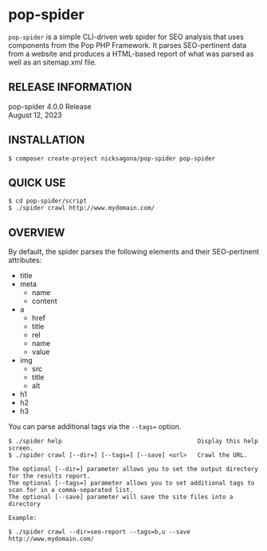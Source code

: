 pop-spider
==========

``pop-spider`` is a simple CLI-driven web spider for SEO analysis that uses components from the Pop PHP Framework.
It parses SEO-pertinent data from a website and produces a HTML-based report of what was parsed as well as an
sitemap.xml file.

RELEASE INFORMATION
-------------------
pop-spider 4.0.0 Release  
August 12, 2023

INSTALLATION
------------

    $ composer create-project nicksagona/pop-spider pop-spider

QUICK USE
---------

    $ cd pop-spider/script
    $ ./spider crawl http://www.mydomain.com/

OVERVIEW
--------
By default, the spider parses the following elements and their
SEO-pertinent attributes:

* title
* meta
    + name
    + content
* a
    + href
    + title
    + rel
    + name
    + value
* img
    + src
    + title
    + alt
* h1
* h2
* h3

You can parse additional tags via the `--tags=` option.

    $ ./spider help                                      Display this help screen.
    $ ./spider crawl [--dir=] [--tags=]	[--save] <url>   Crawl the URL.
    
    The optional [--dir=] parameter allows you to set the output directory for the results report.
    The optional [--tags=] parameter allows you to set additional tags to scan for in a comma-separated list.
    The optional [--save] parameter will save the site files into a directory
    
    Example:
    
    $ ./spider crawl --dir=seo-report --tags=b,u --save http://www.mydomain.com/

